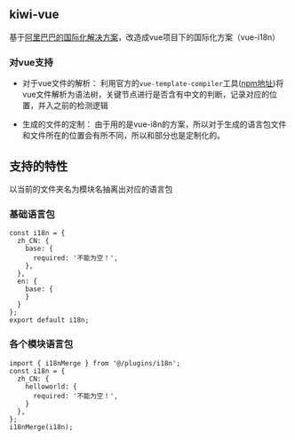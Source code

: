 ## kiwi-vue
基于[阿里巴巴的国际化解决方案](https://github.com/nefe/kiwi)，改造成vue项目下的国际化方案（vue-i18n）

### 对vue支持
+ 对于vue文件的解析：
    利用官方的`vue-template-compiler`工具([npm地址](https://www.npmjs.com/package/vue-template-compiler))将vue文件解析为语法树，关键节点进行是否含有中文的判断，记录对应的位置，并入之前的检测逻辑
    
+ 生成的文件的定制： 
    由于用的是vue-i8n的方案，所以对于生成的语言包文件和文件所在的位置会有所不同，所以和部分也是定制化的。

## 支持的特性
  以当前的文件夹名为模块名抽离出对应的语言包

### 基础语言包
```
const i18n = {
  zh_CN: {
    base: {
      required: '不能为空！',
    },
  },
  en: {
    base: {
    }
  }
};
export default i18n;
```

### 各个模块语言包
```
import { i18nMerge } from '@/plugins/i18n';
const i18n = {
  zh_CN: {
    helloworld: {
      required: '不能为空！',
    }
  },
};
i18nMerge(i18n);
```
